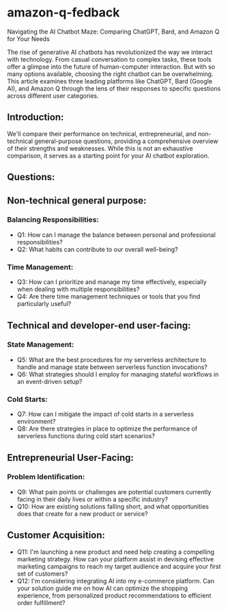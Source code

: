 # amazon-q-fedback

Navigating the AI Chatbot Maze: Comparing ChatGPT, Bard, and Amazon Q for Your Needs

The rise of generative AI chatbots has revolutionized the way we interact with technology. From casual conversation to complex tasks, these tools offer a glimpse into the future of human-computer interaction. But with so many options available, choosing the right chatbot can be overwhelming. This article examines three leading platforms like ChatGPT, Bard (Google AI), and Amazon Q through the lens of their responses to specific questions across different user categories.

## Introduction:

We'll compare their performance on technical, entrepreneurial, and non-technical general-purpose questions, providing a comprehensive overview of their strengths and weaknesses. While this is not an exhaustive comparison, it serves as a starting point for your AI chatbot exploration.

## Questions:

## Non-technical general purpose:

### Balancing Responsibilities:

- Q1: How can I manage the balance between personal and professional responsibilities?
- Q2: What habits can contribute to our overall well-being?

### Time Management:

- Q3: How can I prioritize and manage my time effectively, especially when dealing with multiple responsibilities?
- Q4: Are there time management techniques or tools that you find particularly useful?

## Technical and developer-end user-facing:

### State Management:

- Q5: What are the best procedures for my serverless architecture to handle and manage state between serverless function invocations?
- Q6: What strategies should I employ for managing stateful workflows in an event-driven setup?

### Cold Starts:

- Q7: How can I mitigate the impact of cold starts in a serverless environment?
- Q8: Are there strategies in place to optimize the performance of serverless functions during cold start scenarios?

## Entrepreneurial User-Facing:

### Problem Identification:

- Q9: What pain points or challenges are potential customers currently facing in their daily lives or within a specific industry?
- Q10: How are existing solutions falling short, and what opportunities does that create for a new product or service?

## Customer Acquisition:

- Q11: I'm launching a new product and need help creating a compelling marketing strategy. How can your platform assist in devising effective marketing campaigns to reach my target audience and acquire your first set of customers?
- Q12: I'm considering integrating AI into my e-commerce platform. Can your solution guide me on how AI can optimize the shopping experience, from personalized product recommendations to efficient order fulfillment?
